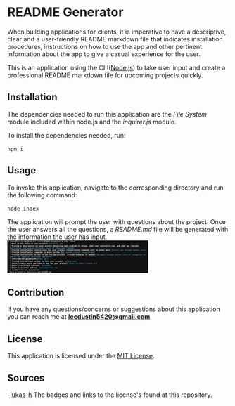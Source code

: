 # README Generator

When building applications for clients, it is imperative to have a descriptive, clear and a user-friendly README markdown file that indicates installation procedures, instructions on how to use the app and other pertinent information about the app to give a casual experience for the user.  

This is an application using the CLI([Node.js](https://nodejs.org/dist/latest-v18.x/docs/api/)) to take user input and create a professional README markdown file for upcoming projects quickly.

## Installation 
The dependencies needed to run this application are the *File System* module included within node.js and the *inquirer.js* module.

To install the dependencies needed, run:
```
npm i
```

## Usage 
To invoke this application, navigate to the corresponding directory and run the following command:  
```
node index
```
The application will prompt the user with questions about the project. Once the user answers all the questions, a *README.md* file will be generated with the information the user has input. 
![app-testingIMG](./Assets/Images/README%20app.jpeg)

## Contribution
If you have any questions/concerns or suggestions about this application you can reach me at **leedustin5420@gmail.com**  

## License
This application is licensed under the [MIT License](https://opensource.org/licenses/MIT).

## Sources
-[lukas-h](https://gist.github.com/lukas-h/2a5d00690736b4c3a7ba)
The badges and links to the license's found at this repository.